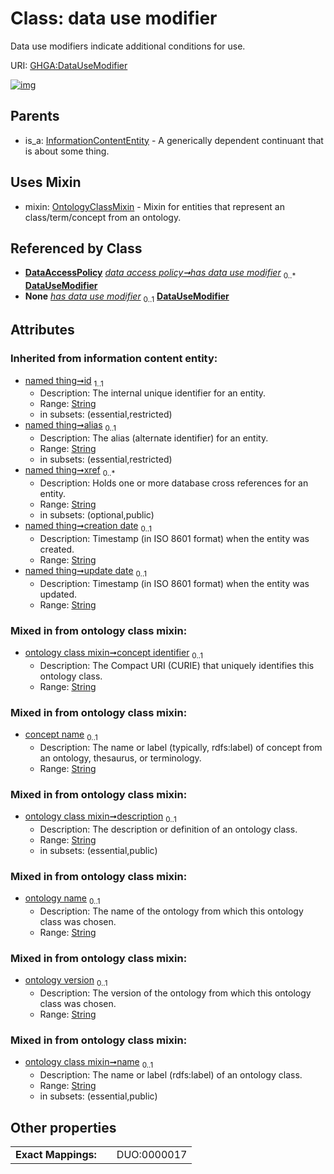 
# Class: data use modifier


Data use modifiers indicate additional conditions for use.

URI: [GHGA:DataUseModifier](https://w3id.org/GHGA/DataUseModifier)


[![img](https://yuml.me/diagram/nofunky;dir:TB/class/[OntologyClassMixin],[InformationContentEntity],[DataAccessPolicy]++-%20has%20data%20use%20modifier%200..*>[DataUseModifier&#124;concept_identifier:string%20%3F;concept_name:string%20%3F;description:string%20%3F;ontology_name:string%20%3F;ontology_version:string%20%3F;name:string%20%3F;id(i):string;alias(i):string%20%3F;xref(i):string%20*;creation_date(i):string%20%3F;update_date(i):string%20%3F;schema_type(i):string%20%3F;schema_version(i):string%20%3F],[DataAccessPolicy]++-%20has%20data%20use%20modifier(i)%200..1>[DataUseModifier],[DataUseModifier]uses%20-.->[OntologyClassMixin],[InformationContentEntity]^-[DataUseModifier],[DataAccessPolicy])](https://yuml.me/diagram/nofunky;dir:TB/class/[OntologyClassMixin],[InformationContentEntity],[DataAccessPolicy]++-%20has%20data%20use%20modifier%200..*>[DataUseModifier&#124;concept_identifier:string%20%3F;concept_name:string%20%3F;description:string%20%3F;ontology_name:string%20%3F;ontology_version:string%20%3F;name:string%20%3F;id(i):string;alias(i):string%20%3F;xref(i):string%20*;creation_date(i):string%20%3F;update_date(i):string%20%3F;schema_type(i):string%20%3F;schema_version(i):string%20%3F],[DataAccessPolicy]++-%20has%20data%20use%20modifier(i)%200..1>[DataUseModifier],[DataUseModifier]uses%20-.->[OntologyClassMixin],[InformationContentEntity]^-[DataUseModifier],[DataAccessPolicy])

## Parents

 *  is_a: [InformationContentEntity](InformationContentEntity.md) - A generically dependent continuant that is about some thing.

## Uses Mixin

 *  mixin: [OntologyClassMixin](OntologyClassMixin.md) - Mixin for entities that represent an class/term/concept from an ontology.

## Referenced by Class

 *  **[DataAccessPolicy](DataAccessPolicy.md)** *[data access policy➞has data use modifier](data_access_policy_has_data_use_modifier.md)*  <sub>0..\*</sub>  **[DataUseModifier](DataUseModifier.md)**
 *  **None** *[has data use modifier](has_data_use_modifier.md)*  <sub>0..1</sub>  **[DataUseModifier](DataUseModifier.md)**

## Attributes


### Inherited from information content entity:

 * [named thing➞id](named_thing_id.md)  <sub>1..1</sub>
     * Description: The internal unique identifier for an entity.
     * Range: [String](types/String.md)
     * in subsets: (essential,restricted)
 * [named thing➞alias](named_thing_alias.md)  <sub>0..1</sub>
     * Description: The alias (alternate identifier) for an entity.
     * Range: [String](types/String.md)
     * in subsets: (essential,restricted)
 * [named thing➞xref](named_thing_xref.md)  <sub>0..\*</sub>
     * Description: Holds one or more database cross references for an entity.
     * Range: [String](types/String.md)
     * in subsets: (optional,public)
 * [named thing➞creation date](named_thing_creation_date.md)  <sub>0..1</sub>
     * Description: Timestamp (in ISO 8601 format) when the entity was created.
     * Range: [String](types/String.md)
 * [named thing➞update date](named_thing_update_date.md)  <sub>0..1</sub>
     * Description: Timestamp (in ISO 8601 format) when the entity was updated.
     * Range: [String](types/String.md)

### Mixed in from ontology class mixin:

 * [ontology class mixin➞concept identifier](ontology_class_mixin_concept_identifier.md)  <sub>0..1</sub>
     * Description: The Compact URI (CURIE) that uniquely identifies this ontology class.
     * Range: [String](types/String.md)

### Mixed in from ontology class mixin:

 * [concept name](concept_name.md)  <sub>0..1</sub>
     * Description: The name or label (typically, rdfs:label) of concept from an ontology, thesaurus, or terminology.
     * Range: [String](types/String.md)

### Mixed in from ontology class mixin:

 * [ontology class mixin➞description](ontology_class_mixin_description.md)  <sub>0..1</sub>
     * Description: The description or definition of an ontology class.
     * Range: [String](types/String.md)
     * in subsets: (essential,public)

### Mixed in from ontology class mixin:

 * [ontology name](ontology_name.md)  <sub>0..1</sub>
     * Description: The name of the ontology from which this ontology class was chosen.
     * Range: [String](types/String.md)

### Mixed in from ontology class mixin:

 * [ontology version](ontology_version.md)  <sub>0..1</sub>
     * Description: The version of the ontology from which this ontology class was chosen.
     * Range: [String](types/String.md)

### Mixed in from ontology class mixin:

 * [ontology class mixin➞name](ontology_class_mixin_name.md)  <sub>0..1</sub>
     * Description: The name or label (rdfs:label) of an ontology class.
     * Range: [String](types/String.md)
     * in subsets: (essential,public)

## Other properties

|  |  |  |
| --- | --- | --- |
| **Exact Mappings:** | | DUO:0000017 |

